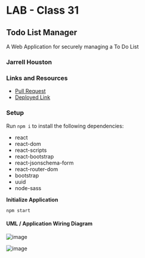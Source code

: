 # LAB - Class 31

## Todo List Manager

A Web Application for securely managing a To Do List

### Jarrell Houston

### Links and Resources

- [Pull Request]()
- [Deployed Link]()

### Setup

Run ``` npm i ``` to install the following dependencies:

 - react
 - react-dom
 - react-scripts
 - react-bootstrap
 - react-jsonschema-form
 - react-router-dom
 - bootstrap
 - uuid
 - node-sass
 
 **Initialize Application**

``` npm start ```
 

#### UML / Application Wiring Diagram

![image](https://user-images.githubusercontent.com/33704616/120399733-3b77f400-c302-11eb-8fda-f6d60ba1b3fc.png)


![image](https://user-images.githubusercontent.com/33704616/120399037-e2f42700-c300-11eb-81dc-d0ab0868dc8d.png)


